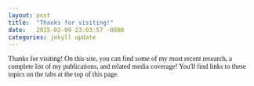 ```yaml
---
layout: post
title:  "Thanks for visiting!"
date:   2025-02-09 23:03:57 -0800
categories: jekyll update
---
```


Thanks for visiting! On this site, you can find some of my most recent research, a complete list of my publications, and related media coverage! You'll find links to these topics on the tabs at the top of this page. 

<body style="font-family: Optima">
